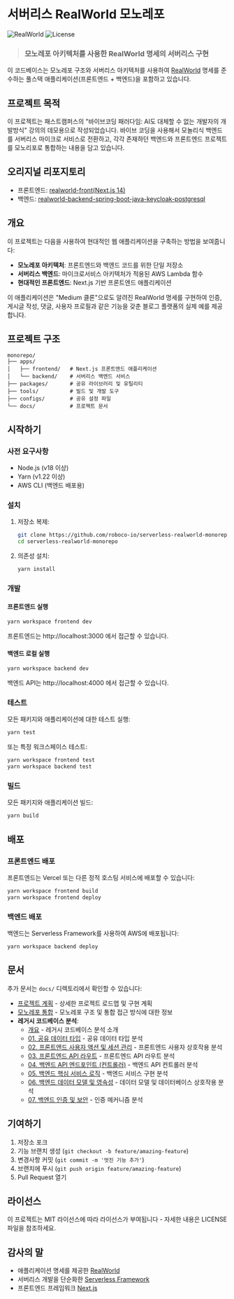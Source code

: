 # 서버리스 RealWorld 모노레포

![RealWorld](https://img.shields.io/badge/realworld-implemented-brightgreen.svg)
![License](https://img.shields.io/badge/license-MIT-blue.svg)

> ### 모노레포 아키텍처를 사용한 RealWorld 명세의 서버리스 구현

이 코드베이스는 모노레포 구조와 서버리스 아키텍처를 사용하여 [RealWorld](https://github.com/gothinkster/realworld) 명세를 준수하는 풀스택 애플리케이션(프론트엔드 + 백엔드)을 포함하고 있습니다.

## 프로젝트 목적

이 프로젝트는 패스트캠퍼스의 "바이브코딩 패러다임: AI도 대체할 수 없는 개발자의 개발방식" 강의의 데모용으로 작성되었습니다. 바이브 코딩을 사용해서 모놀리식 백엔드를 서버리스 마이크로 서비스로 전환하고, 각각 존재하던 백엔드와 프론트엔드 프로젝트를 모노리포로 통합하는 내용을 담고 있습니다.

## 오리지널 리포지토리

- 프론트엔드: [realworld-front(Next.js 14)](https://github.com/salahadin-dinsafa/realworld-front)
- 백엔드: [realworld-backend-spring-boot-java-keycloak-postgresql](https://github.com/marcusmonteirodesouza/realworld-backend-spring-boot-java-keycloak-postgresql)

## 개요

이 프로젝트는 다음을 사용하여 현대적인 웹 애플리케이션을 구축하는 방법을 보여줍니다:

- **모노레포 아키텍처**: 프론트엔드와 백엔드 코드를 위한 단일 저장소
- **서버리스 백엔드**: 마이크로서비스 아키텍처가 적용된 AWS Lambda 함수
- **현대적인 프론트엔드**: Next.js 기반 프론트엔드 애플리케이션

이 애플리케이션은 "Medium 클론"으로도 알려진 RealWorld 명세를 구현하여 인증, 게시글 작성, 댓글, 사용자 프로필과 같은 기능을 갖춘 블로그 플랫폼의 실제 예를 제공합니다.

## 프로젝트 구조

```
monorepo/
├── apps/
│   ├── frontend/   # Next.js 프론트엔드 애플리케이션
│   └── backend/    # 서버리스 백엔드 서비스
├── packages/       # 공유 라이브러리 및 유틸리티
├── tools/          # 빌드 및 개발 도구
├── configs/        # 공유 설정 파일
└── docs/           # 프로젝트 문서
```

## 시작하기

### 사전 요구사항

- Node.js (v18 이상)
- Yarn (v1.22 이상)
- AWS CLI (백엔드 배포용)

### 설치

1. 저장소 복제:
   ```bash
   git clone https://github.com/roboco-io/serverless-realworld-monorepo.git
   cd serverless-realworld-monorepo
   ```

2. 의존성 설치:
   ```bash
   yarn install
   ```

### 개발

#### 프론트엔드 실행

```bash
yarn workspace frontend dev
```

프론트엔드는 http://localhost:3000 에서 접근할 수 있습니다.

#### 백엔드 로컬 실행

```bash
yarn workspace backend dev
```

백엔드 API는 http://localhost:4000 에서 접근할 수 있습니다.

### 테스트

모든 패키지와 애플리케이션에 대한 테스트 실행:

```bash
yarn test
```

또는 특정 워크스페이스 테스트:

```bash
yarn workspace frontend test
yarn workspace backend test
```

### 빌드

모든 패키지와 애플리케이션 빌드:

```bash
yarn build
```

## 배포

### 프론트엔드 배포

프론트엔드는 Vercel 또는 다른 정적 호스팅 서비스에 배포할 수 있습니다:

```bash
yarn workspace frontend build
yarn workspace frontend deploy
```

### 백엔드 배포

백엔드는 Serverless Framework를 사용하여 AWS에 배포됩니다:

```bash
yarn workspace backend deploy
```

## 문서

추가 문서는 `docs/` 디렉토리에서 확인할 수 있습니다:

- [프로젝트 계획](docs/project-plan.md) - 상세한 프로젝트 로드맵 및 구현 계획
- [모노레포 통합](docs/ideation.md) - 모노레포 구조 및 통합 접근 방식에 대한 정보
- **레거시 코드베이스 분석**:
  - [개요](docs/legacy-codebase-analysis/README.md) - 레거시 코드베이스 분석 소개
  - [01. 공유 데이터 타입](docs/legacy-codebase-analysis/01_공유_데이터_타입_.md) - 공유 데이터 타입 분석
  - [02. 프론트엔드 사용자 액션 및 세션 관리](docs/legacy-codebase-analysis/02_프론트엔드_사용자_액션_및_세션_관리_.md) - 프론트엔드 사용자 상호작용 분석
  - [03. 프론트엔드 API 라우트](docs/legacy-codebase-analysis/03_프론트엔드_api_라우트_.md) - 프론트엔드 API 라우트 분석
  - [04. 백엔드 API 엔드포인트 (컨트롤러)](docs/legacy-codebase-analysis/04_백엔드_api_엔드포인트__컨트롤러__.md) - 백엔드 API 컨트롤러 분석
  - [05. 백엔드 핵심 서비스 로직](docs/legacy-codebase-analysis/05_백엔드_핵심_서비스_로직_.md) - 백엔드 서비스 구현 분석
  - [06. 백엔드 데이터 모델 및 영속성](docs/legacy-codebase-analysis/06_백엔드_데이터_모델_및_영속성_.md) - 데이터 모델 및 데이터베이스 상호작용 분석
  - [07. 백엔드 인증 및 보안](docs/legacy-codebase-analysis/07_백엔드_인증_및_보안_.md) - 인증 메커니즘 분석

## 기여하기

1. 저장소 포크
2. 기능 브랜치 생성 (`git checkout -b feature/amazing-feature`)
3. 변경사항 커밋 (`git commit -m '멋진 기능 추가'`)
4. 브랜치에 푸시 (`git push origin feature/amazing-feature`)
5. Pull Request 열기

## 라이선스

이 프로젝트는 MIT 라이선스에 따라 라이선스가 부여됩니다 - 자세한 내용은 LICENSE 파일을 참조하세요.

## 감사의 말

- 애플리케이션 명세를 제공한 [RealWorld](https://github.com/gothinkster/realworld)
- 서버리스 개발을 단순화한 [Serverless Framework](https://www.serverless.com/)
- 프론트엔드 프레임워크 [Next.js](https://nextjs.org/)
